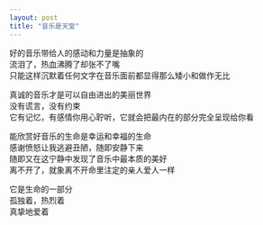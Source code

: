 ```yaml
---
layout: post
title: "音乐是天堂"
---
```

好的音乐带给人的感动和力量是抽象的  
流泪了，热血沸腾了却张不了嘴  
只能这样沉默着任何文字在音乐面前都显得那么矮小和做作无比  

真诚的音乐才是可以自由进出的美丽世界  
没有谎言，没有约束  
它有记忆，有感情你用心聍听，它就会把最内在的部分完全呈现给你看  

能欣赏好音乐的生命是幸运和幸福的生命  
感谢愤怒让我逃避丑陋，随即安静下来  
随即又在这宁静中发现了音乐中最本质的美好  
离不开了，就象离不开命里注定的亲人爱人一样  

它是生命的一部分  
孤独着，热烈着  
真挚地爱着							  
		
